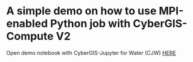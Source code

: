 # A simple demo on how to use MPI-enabled Python job with CyberGIS-Compute V2 



Open demo notebook with CyberGIS-Jupyter for Water (CJW) <a href="http://go.illinois.edu/cybergis-jupyter-water/hub/user-redirect/git-pull?repo=https%3A%2F%2Fgithub.com%2Fcybergis%2Fcybergis-compute-mpi-helloworld&urlpath=tree%2Fcybergis-compute-mpi-helloworld%2Fmpi-hello-world.ipynb&branch=main" target="_blank">HERE</a>
